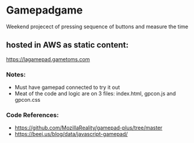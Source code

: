 # Gamepadgame
Weekend projecect of pressing sequence of buttons and measure the time
## hosted in AWS as static content: 
https://lagamepad.gametoms.com
### Notes: 
- Must have gamepad connected to try it out
- Meat of the code and logic are on 3 files: index.html, gpcon.js and gpcon.css
### Code References:
- https://github.com/MozillaReality/gamepad-plus/tree/master
- https://beej.us/blog/data/javascript-gamepad/
